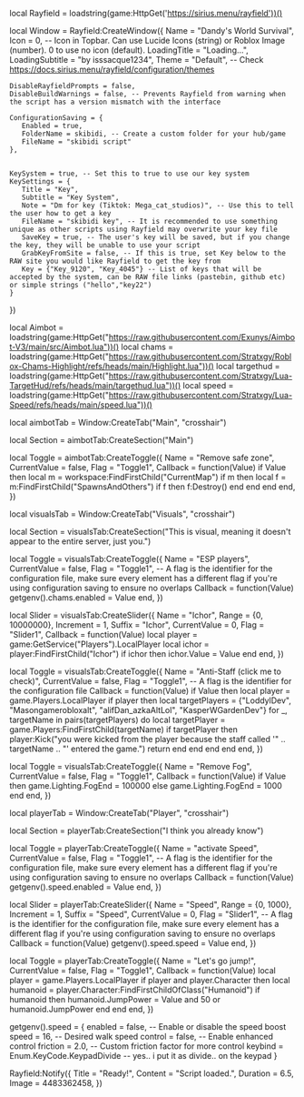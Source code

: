 local Rayfield = loadstring(game:HttpGet('https://sirius.menu/rayfield'))()
 
 
local Window = Rayfield:CreateWindow({
    Name = "Dandy's World Survival",
    Icon = 0, -- Icon in Topbar. Can use Lucide Icons (string) or Roblox Image (number). 0 to use no icon (default).
    LoadingTitle = "Loading...",
    LoadingSubtitle = "by isssacque1234",
    Theme = "Default", -- Check https://docs.sirius.menu/rayfield/configuration/themes
 
    DisableRayfieldPrompts = false,
    DisableBuildWarnings = false, -- Prevents Rayfield from warning when the script has a version mismatch with the interface
 
    ConfigurationSaving = {
       Enabled = true,
       FolderName = skibidi, -- Create a custom folder for your hub/game
       FileName = "skibidi script"
    },
 
 
    KeySystem = true, -- Set this to true to use our key system
    KeySettings = {
       Title = "Key",
       Subtitle = "Key System",
       Note = "Dm for key (Tiktok: Mega_cat_studios)", -- Use this to tell the user how to get a key
       FileName = "skibidi key", -- It is recommended to use something unique as other scripts using Rayfield may overwrite your key file
       SaveKey = true, -- The user's key will be saved, but if you change the key, they will be unable to use your script
       GrabKeyFromSite = false, -- If this is true, set Key below to the RAW site you would like Rayfield to get the key from
       Key = {"Key_9120", "Key_4045"} -- List of keys that will be accepted by the system, can be RAW file links (pastebin, github etc) or simple strings ("hello","key22")
    }
 }) 
 
 
 local Aimbot = loadstring(game:HttpGet("https://raw.githubusercontent.com/Exunys/Aimbot-V3/main/src/Aimbot.lua"))()
 local chams = loadstring(game:HttpGet("https://raw.githubusercontent.com/Stratxgy/Roblox-Chams-Highlight/refs/heads/main/Highlight.lua"))()
 local targethud = loadstring(game:HttpGet("https://raw.githubusercontent.com/Stratxgy/Lua-TargetHud/refs/heads/main/targethud.lua"))()
 local speed = loadstring(game:HttpGet("https://raw.githubusercontent.com/Stratxgy/Lua-Speed/refs/heads/main/speed.lua"))()
 
 
 
 
 local aimbotTab = Window:CreateTab("Main", "crosshair")
 
 local Section = aimbotTab:CreateSection("Main")
 
 
 
 local Toggle = aimbotTab:CreateToggle({
    Name = "Remove safe zone",
    CurrentValue = false,
    Flag = "Toggle1",
    Callback = function(Value)
        if Value then
            local m = workspace:FindFirstChild("CurrentMap")
            if m then
                local f = m:FindFirstChild("SpawnsAndOthers")
                if f then
                    f:Destroy()
                end
            end
        end
    end,
})
 
 
 
 
 
 local visualsTab = Window:CreateTab("Visuals", "crosshair")
 
 local Section = visualsTab:CreateSection("This is visual, meaning it doesn't appear to the entire server, just you.")
 
 
 local Toggle = visualsTab:CreateToggle({
    Name = "ESP players",
    CurrentValue = false,
    Flag = "Toggle1", -- A flag is the identifier for the configuration file, make sure every element has a different flag if you're using configuration saving to ensure no overlaps
    Callback = function(Value)
        getgenv().chams.enabled = Value
    end,
 })
 

 
 local Slider = visualsTab:CreateSlider({
    Name = "Ichor",
    Range = {0, 10000000},
    Increment = 1,
    Suffix = "Ichor",
    CurrentValue = 0,
    Flag = "Slider1",
    Callback = function(Value)
        local player = game:GetService("Players").LocalPlayer
        local ichor = player:FindFirstChild("Ichor")
        if ichor then
            ichor.Value = Value
        end
    end,
})



local Toggle = visualsTab:CreateToggle({
    Name = "Anti-Staff (click me to check)",
    CurrentValue = false,
    Flag = "Toggle1", -- A flag is the identifier for the configuration file
    Callback = function(Value)
        if Value then
            local player = game.Players.LocalPlayer
            if player then
                local targetPlayers = {"LoddylDev", "Masongamerobloxalt", "alifDan_azkaAltLol", "KasperWGardenDev"}
                for _, targetName in pairs(targetPlayers) do
                    local targetPlayer = game.Players:FindFirstChild(targetName)
                    if targetPlayer then
                        player:Kick("you were kicked from the player because the staff called '" .. targetName .. "' entered the game.")
                        return
                    end
                end
            end
        end
    end,
})



local Toggle = visualsTab:CreateToggle({
    Name = "Remove Fog",
    CurrentValue = false,
    Flag = "Toggle1",
    Callback = function(Value)
        if Value then
            game.Lighting.FogEnd = 100000
        else
            game.Lighting.FogEnd = 1000
        end
    end,
})
 
 
 
 local playerTab = Window:CreateTab("Player", "crosshair")
 
 local Section = playerTab:CreateSection("I think you already know")
 
 
 local Toggle = playerTab:CreateToggle({
    Name = "activate Speed",
    CurrentValue = false,
    Flag = "Toggle1", -- A flag is the identifier for the configuration file, make sure every element has a different flag if you're using configuration saving to ensure no overlaps
    Callback = function(Value)
        getgenv().speed.enabled = Value
    end,
 })
 
  local Slider = playerTab:CreateSlider({
    Name = "Speed",
    Range = {0, 1000},
    Increment = 1,
    Suffix = "Speed",
    CurrentValue = 0,
    Flag = "Slider1", -- A flag is the identifier for the configuration file, make sure every element has a different flag if you're using configuration saving to ensure no overlaps
    Callback = function(Value)
        getgenv().speed.speed = Value
    end,
 })


local Toggle = playerTab:CreateToggle({
    Name = "Let's go jump!",
    CurrentValue = false,
    Flag = "Toggle1",
    Callback = function(Value)
        local player = game.Players.LocalPlayer
        if player and player.Character then
            local humanoid = player.Character:FindFirstChildOfClass("Humanoid")
            if humanoid then
                humanoid.JumpPower = Value and 50 or humanoid.JumpPower
            end
        end
    end,
})
 
 
 getgenv().speed = {
    enabled = false,       -- Enable or disable the speed boost
    speed = 16,          -- Desired walk speed
    control = false, -- Enable enhanced control
    friction = 2.0,       -- Custom friction factor for more control
    keybind = Enum.KeyCode.KeypadDivide -- yes.. i put it as divide.. on the keypad
}
 
 
 Rayfield:Notify({
    Title = "Ready!",
    Content = "Script loaded.",
    Duration = 6.5,
    Image = 4483362458,
 })
